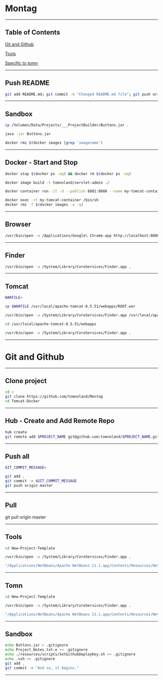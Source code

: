 # Montag

---

## Table of Contents

[Git and Github](#git-and-github)

[Tools](#tools)

[Specific to tomn](#Tomn)

---

## Push README


```bash
git add README.md; git commit -m "Changed README.md file"; git push origin master

```

---

## Sandbox

```bash
cp /Volumes/Data/Projects/___ProjectBuilder/Buttons.jar .

java -jar Buttons.jar

docker rmi $(docker images |grep 'imagename')
```

---

## Docker - Start and Stop

```bash
docker stop $(docker ps -aq) && docker rm $(docker ps -aq)

```

```bash
docker image build -t tomnoland/servlet-admin ./

```

```bash
docker container run -it -d --publish 8081:8080 --name my-tomcat-container tomnoland/servlet-admin:latest

```

```bash
docker exec -it my-tomcat-container /bin/sh
docker rmi -f $(docker images -a -q)
```



---

## Browser

```bash
/usr/bin/open -a /Applications/Google\ Chrome.app http://localhost:8080/

```

---

## Finder

```bash
/usr/bin/open -a /System/Library/CoreServices/Finder.app .

```

---

## Tomcat

```bash
WARFILE=

```

```bash
cp $WARFILE /usr/local/apache-tomcat-8.5.51/webapps/ROOT.war

```

```bash
/usr/bin/open -a /System/Library/CoreServices/Finder.app /usr/local/apache-tomcat-8.5.51/webapps

```

```bash
cd /usr/local/apache-tomcat-8.5.51/webapps

```

```bash
/usr/bin/open -a /System/Library/CoreServices/Finder.app .

```

---

# Git and Github

---

## Clone project

```bash
cd ~
git clone https://github.com/tomnoland/Montag
cd Tomcat-Docker

```
---

## Hub - Create and Add Remote Repo

```bash
hub create
git remote add $PROJECT_NAME git@github.com:tomnoland/$PROJECT_NAME.git

```

---

## Push all

```bash
GIT_COMMIT_MESSAGE=

```

```bash
git add .
git commit -m $GIT_COMMIT_MESSAGE
git push origin master

```

---

## Pull

git pull origin master

---

## Tools


```bash
cd New-Project-Template

```

```bash
/usr/bin/open -a /System/Library/CoreServices/Finder.app .

```

```bash
"/Applications/NetBeans/Apache NetBeans 11.1.app/Contents/Resources/NetBeans/bin/netbeans" README.md

```

---

## Tomn


```bash
cd New-Project-Template

```

```bash
/usr/bin/open -a /System/Library/CoreServices/Finder.app .

```

```bash
"/Applications/NetBeans/Apache NetBeans 11.1.app/Contents/Resources/NetBeans/bin/netbeans" README.md

```

---

## Sandbox


```bash
echo Buttons.jar > .gitignore
echo Project_Notes.txt-e >> .gitignore
echo ./resources/scripts/SetGithubDeployKey.sh >> .gitignore
echo .ssh >> .gitignore
git add .
git commit -m "And so, it begins."

```
---
